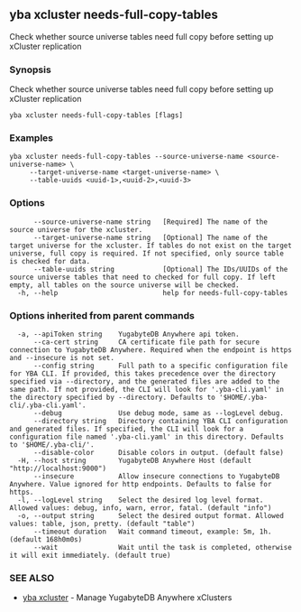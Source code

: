 ## yba xcluster needs-full-copy-tables

Check whether source universe tables need full copy before setting up xCluster replication

### Synopsis

Check whether source universe tables need full copy before setting up xCluster replication

```
yba xcluster needs-full-copy-tables [flags]
```

### Examples

```
yba xcluster needs-full-copy-tables --source-universe-name <source-universe-name> \
	 --target-universe-name <target-universe-name> \
	 --table-uuids <uuid-1>,<uuid-2>,<uuid-3>
```

### Options

```
      --source-universe-name string   [Required] The name of the source universe for the xcluster.
      --target-universe-name string   [Optional] The name of the target universe for the xcluster. If tables do not exist on the target universe, full copy is required. If not specified, only source table is checked for data.
      --table-uuids string            [Optional] The IDs/UUIDs of the source universe tables that need to checked for full copy. If left empty, all tables on the source universe will be checked.
  -h, --help                          help for needs-full-copy-tables
```

### Options inherited from parent commands

```
  -a, --apiToken string    YugabyteDB Anywhere api token.
      --ca-cert string     CA certificate file path for secure connection to YugabyteDB Anywhere. Required when the endpoint is https and --insecure is not set.
      --config string      Full path to a specific configuration file for YBA CLI. If provided, this takes precedence over the directory specified via --directory, and the generated files are added to the same path. If not provided, the CLI will look for '.yba-cli.yaml' in the directory specified by --directory. Defaults to '$HOME/.yba-cli/.yba-cli.yaml'.
      --debug              Use debug mode, same as --logLevel debug.
      --directory string   Directory containing YBA CLI configuration and generated files. If specified, the CLI will look for a configuration file named '.yba-cli.yaml' in this directory. Defaults to '$HOME/.yba-cli/'.
      --disable-color      Disable colors in output. (default false)
  -H, --host string        YugabyteDB Anywhere Host (default "http://localhost:9000")
      --insecure           Allow insecure connections to YugabyteDB Anywhere. Value ignored for http endpoints. Defaults to false for https.
  -l, --logLevel string    Select the desired log level format. Allowed values: debug, info, warn, error, fatal. (default "info")
  -o, --output string      Select the desired output format. Allowed values: table, json, pretty. (default "table")
      --timeout duration   Wait command timeout, example: 5m, 1h. (default 168h0m0s)
      --wait               Wait until the task is completed, otherwise it will exit immediately. (default true)
```

### SEE ALSO

* [yba xcluster](yba_xcluster.md)	 - Manage YugabyteDB Anywhere xClusters

